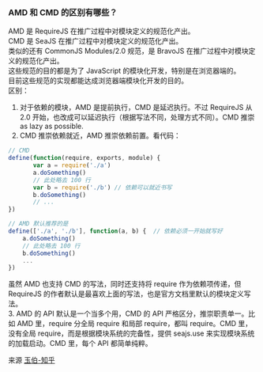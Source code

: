 ### AMD 和 CMD 的区别有哪些？
AMD 是 RequireJS 在推广过程中对模块定义的规范化产出。  
CMD 是 SeaJS 在推广过程中对模块定义的规范化产出。  
类似的还有 CommonJS Modules/2.0 规范，是 BravoJS 在推广过程中对模块定义的规范化产出。  
这些规范的目的都是为了 JavaScript 的模块化开发，特别是在浏览器端的。  
目前这些规范的实现都能达成浏览器端模块化开发的目的。  
区别：  
1. 对于依赖的模块，AMD 是提前执行，CMD 是延迟执行。不过 RequireJS 从 2.0 开始，也改成可以延迟执行（根据写法不同，处理方式不同）。CMD 推崇 as lazy as possible.  
2. CMD 推崇依赖就近，AMD 推崇依赖前置。看代码：  
```js
// CMD
define(function(require, exports, module) {
       var a = require('./a')   
       a.doSomething()   
       // 此处略去 100 行   
       var b = require('./b') // 依赖可以就近书写   
       b.doSomething()   
       // ... 
})

// AMD 默认推荐的是
define(['./a', './b'], function(a, b) {  // 依赖必须一开始就写好    
    a.doSomething()    
    // 此处略去 100 行    
    b.doSomething()    
    ...
})
```
虽然 AMD 也支持 CMD 的写法，同时还支持将 require 作为依赖项传递，但 RequireJS 的作者默认是最喜欢上面的写法，也是官方文档里默认的模块定义写法。  
3. AMD 的 API 默认是一个当多个用，CMD 的 API 严格区分，推崇职责单一。比如 AMD 里，require 分全局 require 和局部 require，都叫 require。CMD 里，没有全局 require，而是根据模块系统的完备性，提供 seajs.use 来实现模块系统的加载启动。CMD 里，每个 API 都简单纯粹。  

来源 [玉伯-知乎](https://www.zhihu.com/question/20351507/answer/14859415)
